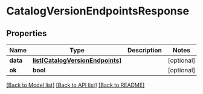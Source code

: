 # CatalogVersionEndpointsResponse

## Properties
Name | Type | Description | Notes
------------ | ------------- | ------------- | -------------
**data** | [**list[CatalogVersionEndpoints]**](CatalogVersionEndpoints.md) |  | [optional] 
**ok** | **bool** |  | [optional] 

[[Back to Model list]](../README.md#documentation-for-models) [[Back to API list]](../README.md#documentation-for-api-endpoints) [[Back to README]](../README.md)


